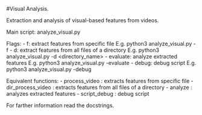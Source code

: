 #Visual Analysis.

Extraction and analysis of visual-based features from videos.

Main script: analyze_visual.py

Flags:
    - f: extract features from specific file
        E.g. python3 analyze_visual.py -f <filename>
    - d: extract features from all files of a directory
        E.g. python3 analyze_visual.py -d <directory_name>
    - evaluate: analyze extracted features
        E.g. python3 analyze_visual.py -evaluate
    - debug: debug script
        E.g. python3 analyze_visual.py -debug

Equivalent functions:
    - process_video :  extracts features from specific file
    - dir_process_video : extracts features from all files of a directory
    - analyze : analyzes extracted features
    - script_debug : debug script

For farther information read the docstrings.

